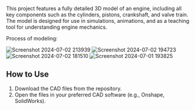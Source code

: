 This project features a fully detailed 3D model of an engine, including all key components such as the cylinders, pistons, crankshaft, and valve train.
The model is designed for use in simulations, animations, and as a teaching tool for understanding engine mechanics.

Process of modeling:

![Screenshot 2024-07-02 213939](https://github.com/user-attachments/assets/68c488f7-f01b-4709-adb0-4a4906d1f52a)
![Screenshot 2024-07-02 194723](https://github.com/user-attachments/assets/ccec7d0e-51a8-415d-afc5-5f2f29d4354c)
![Screenshot 2024-07-02 181510](https://github.com/user-attachments/assets/656df83e-5337-497e-877d-0845f49c20b5)
![Screenshot 2024-07-01 193825](https://github.com/user-attachments/assets/b2079df7-45ee-4d1d-889c-f1bbbad25f00)

## How to Use
1. Download the CAD files from the repository.
2. Open the files in your preferred CAD software (e.g., Onshape, SolidWorks).
